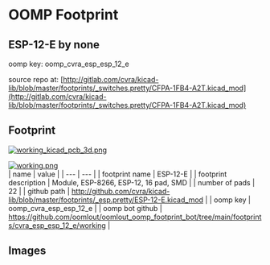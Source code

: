 # OOMP Footprint  
## ESP-12-E  by none  
  
oomp key: oomp_cvra_esp_esp_12_e  
  
source repo at: [http://gitlab.com/cvra/kicad-lib/blob/master/footprints/_switches.pretty/CFPA-1FB4-A2T.kicad_mod](http://gitlab.com/cvra/kicad-lib/blob/master/footprints/_switches.pretty/CFPA-1FB4-A2T.kicad_mod)  
## Footprint  
  
[![working_kicad_pcb_3d.png](working_kicad_pcb_3d_600.png)](working_kicad_pcb_3d.png)  
  
[![working.png](working_600.png)](working.png)  
| name | value | 
| --- | --- | 
| footprint name | ESP-12-E | 
| footprint description | Module, ESP-8266, ESP-12, 16 pad, SMD | 
| number of pads | 22 | 
| github path | http://github.com/cvra/kicad-lib/blob/master/footprints/_esp.pretty/ESP-12-E.kicad_mod | 
| oomp key | oomp_cvra_esp_esp_12_e | 
| oomp bot github | https://github.com/oomlout/oomlout_oomp_footprint_bot/tree/main/footprints/cvra_esp_esp_12_e/working | 
## Images  
